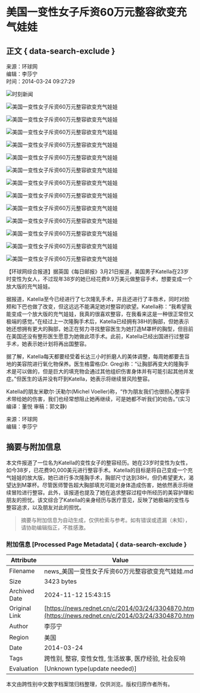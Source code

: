 # 美国一变性女子斥资60万元整容欲变充气娃娃

## 正文 { data-search-exclude }


来源：环球网  
编辑：李莎宁  
时间：2014-03-24 09:27:29

![时刻新闻](https://j.rednet.cn/images/qr-shike1.png)

![美国一变性女子斥资60万元整容欲变充气娃娃](http://images.rednet.cn/articleimage/2014/03/24/93041868.jpg)

![美国一变性女子斥资60万元整容欲变充气娃娃](http://images.rednet.cn/articleimage/2014/03/24/93042800.jpg)

![美国一变性女子斥资60万元整容欲变充气娃娃](http://images.rednet.cn/articleimage/2014/03/24/93042699.jpg)

![美国一变性女子斥资60万元整容欲变充气娃娃](http://images.rednet.cn/articleimage/2014/03/24/93042970.jpg)

![美国一变性女子斥资60万元整容欲变充气娃娃](http://images.rednet.cn/articleimage/2014/03/24/93042885.jpg)

![美国一变性女子斥资60万元整容欲变充气娃娃](http://images.rednet.cn/articleimage/2014/03/24/93042416.jpg)

![美国一变性女子斥资60万元整容欲变充气娃娃](http://images.rednet.cn/articleimage/2014/03/24/93042529.jpg)

![美国一变性女子斥资60万元整容欲变充气娃娃](http://images.rednet.cn/articleimage/2014/03/24/93042989.jpg)

![美国一变性女子斥资60万元整容欲变充气娃娃](http://images.rednet.cn/articleimage/2014/03/24/93042254.jpg)

![美国一变性女子斥资60万元整容欲变充气娃娃](http://images.rednet.cn/articleimage/2014/03/24/93042965.jpg)

![美国一变性女子斥资60万元整容欲变充气娃娃](http://images.rednet.cn/articleimage/2014/03/24/93042546.jpg)

![美国一变性女子斥资60万元整容欲变充气娃娃](http://images.rednet.cn/articleimage/2014/03/24/93042422.jpg)

![美国一变性女子斥资60万元整容欲变充气娃娃](http://images.rednet.cn/articleimage/2014/03/24/93042695.jpg)

【环球网综合报道】据英国《每日邮报》3月21日报道，美国男子Katella在23岁时变性为女人，不过现年38岁的她已经花费9.9万美元做整容手术，想要变成一个放大版的充气娃娃。

据报道，Katella至今已经进行了七次隆乳手术，并且还进行了丰唇术，同时对脸颊和下巴也做了改变，但这远远不能满足她对整容的欲望。Katella称：“我希望我能变成一个放大版的充气娃娃，我真的很喜欢整容，在我看来这是一种很正常但又极端的感觉。”在经过上一次隆胸手术后，Katella已经拥有38H的胸部，但她表示她还想拥有更大的胸部，她正在努力寻找整容医生为她打造M罩杯的胸型，但目前在美国还没有整形医生愿意为她做此项手术。此前，Katella已经出国进行过整容手术，她表示她计划将再出国整容。

据了解，Katella每天都要经受着长达三小时折磨人的美体调整，每周她都要去当地的美容院进行氧化物保养。医生格雷格(Dr. Greg)称：“让胸部再变大的隆胸手术是可以做的，但是巨大的填充物会通过其他组织伤害身体并有可能引起其他并发症。”但医生的话并没有吓到Katella，她表示将继续冒风险整容。

Katella的朋友米歇尔·沃勒尔(Michel Voeller)称，“作为朋友我们也很担心整容手术带给她的伤害，我们也经常想阻止她再继续，可是她都不听我们的劝告。”(实习编译：董悦 审稿：郭文静)

来源：环球网  
编辑：李莎宁

## 摘要与附加信息

<!-- tcd_abstract -->
本文件报道了一位名为Katella的变性女子的整容经历。她在23岁时变性为女性，如今38岁，已花费90,000美元进行整容手术。Katella的目标是将自己变成一个充气娃娃的放大版，她已进行多次隆胸手术，胸部尺寸达到38H，但仍希望更大，渴望达到M罩杯。尽管医师警告超大胸部填充可能对身体造成伤害，她依然表示将继续冒险进行整容。此外，该报道也提及了她在追求整容过程中所经历的美容护理和朋友的担忧。该文综合了Katella的亲身经历与医疗意见，反映了她极端的变性与整容追求，以及朋友对此的担忧。
<!-- tcd_abstract_end -->

> 摘要与附加信息为自动生成，仅供检索与参考。如有错误或遗漏（未知），请协助编辑指正，不胜感激。

### 附加信息 [Processed Page Metadata] { data-search-exclude }

| Attribute       | Value                                  |
|-----------------|----------------------------------------|
| Filename        | news_美国一变性女子斥资60万元整容欲变充气娃娃.md                             |
| Size            | 3423 bytes                           |
| Archived Date   | 2024-11-12 15:43:15                             |
| Original Link   | [https://news.rednet.cn/c/2014/03/24/3304870.htm](https://news.rednet.cn/c/2014/03/24/3304870.htm)                       |
| Author          | 李莎宁                               |
| Region          | 美国                               |
| Date            | 2014-03-24                                 |
| Tags            | 跨性别, 整容, 变性女性, 生活故事, 医疗经验, 社会反响                                 |
| Evaluation            | [Unknown type(update needed)]                                 |
<!-- tcd_table_end -->

本文由跨性别中文数字档案馆归档整理，仅供浏览。版权归原作者所有。
